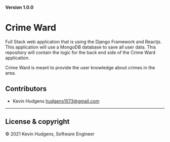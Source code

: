 **Version 1.0.0**

# Crime Ward

Full Stack web application that is using the Django Framework and Reactjs. This application will use a MongoDB database to save all user data. This repository will contain the logic for the back end side of the Crime Ward application. 

Crime Ward is meant to provide the user knowledge about crimes in the area. 

## Contributors

- Kevin Hudgens <hudgens1073@gmail.com>

---
## License & copyright

© 2021 Kevin Hudgens, Software Engineer
